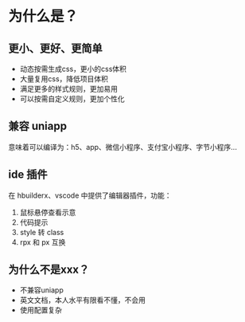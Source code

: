 # 为什么是？

## 更小、更好、更简单
- 动态按需生成css，更小的css体积
- 大量复用css，降低项目体积
- 满足更多的样式规则，更加易用
- 可以按需自定义规则，更加个性化

## 兼容 uniapp
意味着可以编译为：h5、app、微信小程序、支付宝小程序、字节小程序... 

## ide 插件

在 hbuilderx、vscode 中提供了编辑器插件，功能：

1. 鼠标悬停查看示意
2. 代码提示
3. style 转 class
4. rpx 和 px 互换


## 为什么不是xxx？

- 不兼容uniapp
- 英文文档，本人水平有限看不懂，不会用
- 使用配置复杂